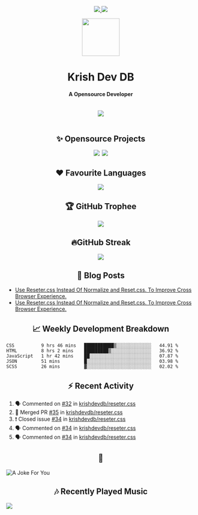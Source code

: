 <div align="center">
<p>
<a href="#projects">
<img src="https://img.shields.io/github/stars/krishdevdb?affiliations=OWNER%2CCOLLABORATOR&logo=github&style=for-the-badge&label=Star">
</a>
<a href="https://github.com/krishdevdb?tab=followers">
<img src="https://img.shields.io/github/followers/krishdevdb?logo=github&style=for-the-badge"></a>
</p>
<img height="100px" width="100px" src="https://github.com/krishdevdb/krishdevdb/raw/master/images/avatar.png">
<br>
<h1>Krish Dev DB</h1>
<h4>A Opensource Developer</h4>
<br>
</div>
<div align="center">
<img src="https://github-readme-stats.vercel.app/api?username=krishdevdb&show_icons=true&count_private=true">
<br>
</div>

<div align="center">
<br>
<h2 id="projects"> ✨ Opensource Projects</h2>
<a href="https://github.com/krishdevdb/reseter.css"><img src="https://github-readme-stats.vercel.app/api/pin/?username=krishdevdb&repo=reseter.css&show_icons=true&count_private=true&layout=compact"></a>&#8198;
<a href="https://github.com/krishdevdb/readme-template"><img src="https://github-readme-stats.vercel.app/api/pin/?username=krishdevdb&repo=readme-template&show_icons=true&count_private=true&layout=compact"></a>
<br>
</div>

<div align="center">
<h2 id="languages"> ❤ Favourite Languages </h2>
<img src="https://github-readme-stats.vercel.app/api/top-langs/?username=krishdevdb&show_icons=true&count_private=true&layout=compact">
</div>

<div align="center">
<h2 id="trophee">🏆 GitHub Trophee</h2>
<img src="https://github-profile-trophy.vercel.app/?username=krishdevdb&row=1&no-frame=true">
<br>
</div>

<div align="center">
<h2 id="streak">🔥GitHub Streak</h2>
<img src="https://github-readme-streak-stats.herokuapp.com/?user=krishdevdb">
<br>
</div>


<h2 align="center" id="posts"> 📕 Blog Posts </h2>

<!-- BLOG-POSTS:START -->
- [Use Reseter.css Instead Of Normalize and Reset.css. To Improve Cross Browser Experience.](https://krishdevdb.hashnode.dev/use-resetercss)
- [Use Reseter.css Instead Of Normalize and Reset.css. To Improve Cross Browser Experience.](https://dev.to/krishdevdb/use-reseter-css-instead-of-normalize-and-reset-css-to-improve-cross-browser-experience-4113)
<!-- BLOG-POSTS:END -->

<h2 align="center" id="breakdown"> 📈 Weekly Development Breakdown </h2>

<!--START_SECTION:waka-->
```text
CSS          9 hrs 46 mins   ███████████▒░░░░░░░░░░░░░   44.91 % 
HTML         8 hrs 2 mins    █████████▒░░░░░░░░░░░░░░░   36.92 % 
JavaScript   1 hr 42 mins    ██░░░░░░░░░░░░░░░░░░░░░░░   07.87 % 
JSON         51 mins         █░░░░░░░░░░░░░░░░░░░░░░░░   03.98 % 
SCSS         26 mins         ▓░░░░░░░░░░░░░░░░░░░░░░░░   02.02 % 
```
<!--END_SECTION:waka-->

<h2 align="center" id="activity"> ⚡ Recent Activity </h2>

<!--START_SECTION:activity-->
1. 🗣 Commented on [#32](https://github.com/krishdevdb/reseter.css/issues/32) in [krishdevdb/reseter.css](https://github.com/krishdevdb/reseter.css)
2. 🎉 Merged PR [#35](https://github.com/krishdevdb/reseter.css/pull/35) in [krishdevdb/reseter.css](https://github.com/krishdevdb/reseter.css)
3. ❗️ Closed issue [#34](https://github.com/krishdevdb/reseter.css/issues/34) in [krishdevdb/reseter.css](https://github.com/krishdevdb/reseter.css)
4. 🗣 Commented on [#34](https://github.com/krishdevdb/reseter.css/issues/34) in [krishdevdb/reseter.css](https://github.com/krishdevdb/reseter.css)
5. 🗣 Commented on [#34](https://github.com/krishdevdb/reseter.css/issues/34) in [krishdevdb/reseter.css](https://github.com/krishdevdb/reseter.css)
<!--END_SECTION:activity-->

<h2 align="center" id="joke">🤣</h2>

<img align="center" alt="A Joke For You" src="https://readme-jokes.vercel.app/api">

<h2 align="center" id="music"> 🎶 Recently Played Music </h2>

<a href="https://spotify-github-profile.vercel.app/api/view.svg?uid=s5rojvf8u4ywr2pap5s9es1bg&redirect=true"><img align="center" src="https://spotify-github-profile.vercel.app/api/view.svg?uid=s5rojvf8u4ywr2pap5s9es1bg&cover_image=true&theme=compact"></a>

